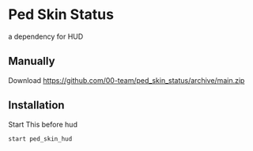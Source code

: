 # Ped Skin Status

a dependency for HUD

## Manually
Download https://github.com/00-team/ped_skin_status/archive/main.zip


## Installation
Start This before hud
```
start ped_skin_hud
```

